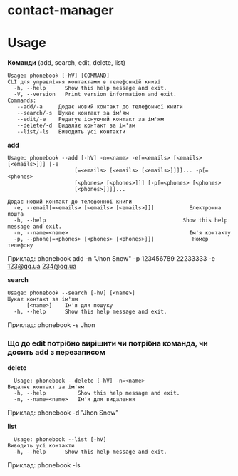 # contact-manager

# Usage
**Команди** (add, search, edit, delete, list)

```
Usage: phonebook [-hV] [COMMAND]
CLI для управління контактами в телефонній книзі
  -h, --help      Show this help message and exit.
  -V, --version   Print version information and exit.
Commands:
   --add/-a     Додає новий контакт до телефонної книги
   --search/-s  Шукає контакт за ім'ям
   --edit/-e    Редагує існуючий контакт за ім'ям
   --delete/-d  Видаляє контакт за ім'ям
   --list/-ls   Виводить усі контакти
```



**add**
```
Usage: phonebook --add [-hV] -n=<name> -e[=<emails> [<emails> [<emails>]]] [-e
                     [=<emails> [<emails> [<emails>]]]]... -p[=<phones>
                     [<phones> [<phones>]]] [-p[=<phones> [<phones>
                     [<phones>]]]]...

Додає новий контакт до телефонної книги
  -e, --email[=<emails> [<emails> [<emails>]]]           Електронна пошта
  -h, --help                                           Show this help message and exit.
  -n, --name=<name>                                      Ім'я контакту
  -p, --phone[=<phones> [<phones> [<phones>]]]            Номер телефону
```


Приклад: phonebook add -n "Jhon Snow" -p 123456789 22233333 -e 123@qq.ua 234@qq.ua

**search**

```
Usage: phonebook --search [-hV] [<name>]
Шукає контакт за ім'ям
      [<name>]    Ім'я для пошуку
  -h, --help      Show this help message and exit.
```

Приклад: phonebook -s Jhon

###   Що до **edit** потрібно вирішити чи потрібна команда, чи досить add з перезаписом

**delete**

```
  Usage: phonebook --delete [-hV] -n=<name>
Видаляє контакт за ім'ям
  -h, --help          Show this help message and exit.
  -n, --name=<name>   Ім'я для видалення
```

Приклад: phonebook -d "Jhon Snow"

**list**

```
  Usage: phonebook --list [-hV]
Виводить усі контакти
  -h, --help      Show this help message and exit.
```

Приклад: phonebook -ls
